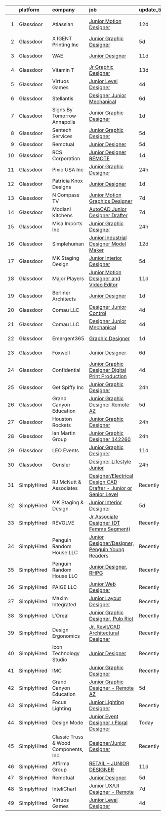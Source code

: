 

|    | platform    | company                               | job                                                                                                                                                                                                                                                                                                                                                                                                                                                                                                                                                                                                                                                                                                                                                                                                                                                                                                                                                                       | update_time   | location          |
|---:|:------------|:--------------------------------------|:--------------------------------------------------------------------------------------------------------------------------------------------------------------------------------------------------------------------------------------------------------------------------------------------------------------------------------------------------------------------------------------------------------------------------------------------------------------------------------------------------------------------------------------------------------------------------------------------------------------------------------------------------------------------------------------------------------------------------------------------------------------------------------------------------------------------------------------------------------------------------------------------------------------------------------------------------------------------------|:--------------|:------------------|
|  1 | Glassdoor   | Atlassian                             | [Junior Motion Designer](https://www.glassdoor.com/partner/jobListing.htm?pos=128&ao=1136043&s=58&guid=000001823e73a1eca12a622ebe24b1b7&src=GD_JOB_AD&t=SR&vt=w&cs=1_92fa1e30&cb=1658905142096&jobListingId=1008006865575&jrtk=3-0-1g8v778gh2hij001-1g8v778h0i7lu800-ec394c8c6f574f01-)                                                                                                                                                                                                                                                                                                                                                                                                                                                                                                                                                                                                                                                                                   | 12d           | San Francisco, CA |
|  2 | Glassdoor   | X IGENT Printing  Inc                 | [Junior Graphic Designer](https://www.glassdoor.com/partner/jobListing.htm?pos=110&ao=1110586&s=58&guid=000001823e73a1eca12a622ebe24b1b7&src=GD_JOB_AD&t=SR&vt=w&ea=1&cs=1_155e811c&cb=1658905142094&jobListingId=1008020261642&cpc=AC285F3A3ECA6BB0&jrtk=3-0-1g8v778gh2hij001-1g8v778h0i7lu800-9e1ea23e7bdf53de--6NYlbfkN0D5EoDI19pzLD_ZoAvoqM1-O9qeTV9KvYbDAr1-bMzVcQf2IFddxPxdTLFfgnBGWt2pBJ3Ap6GEHEWvhZok1qmUbiLP1DHJ8K9SGOPQ1vZ5JOWwxkcobzig3b6So5i7W1uexwMeC8tsmETSwbXmEEYEsntzB9wNJNx7zrzbrjPVzV08P19Zb1uszlBErIRxPEB33nqCXTk3EKfI8Oo35gkGRxqZD2Z3c0UsnzKfAjpvJyWWx0KO4OMlTmy1J6bToTkqh3AqPEqW6oa3MFSUFDBmEbg6rc31p5ccnMMfAtMHwL4ARSINF-I_03i4h6JjnqBFdRnewxUVdsHjUBnJU19txeZWh47E31TMTo-dxoPFjg8XKcvkUmXXJY2Nei2kETVZ_IUw7yFBXMpvMAB8GIJbDZ9ybj5vhioTzyq_icfVnUogERGhvTyOcWI51sLwZ9xi8YprOa7U7Ltsc1fohSbxektF89b3Hk9Ig4GmxclVVxg_TqEosyNpNEttfgccH6Q%3D)                                                                                                          | 5d            | Los Angeles, CA   |
|  3 | Glassdoor   | WAE                                   | [Junior Designer](https://www.glassdoor.com/partner/jobListing.htm?pos=105&ao=1110586&s=58&guid=000001823e73a1eca12a622ebe24b1b7&src=GD_JOB_AD&t=SR&vt=w&ea=1&cs=1_c5d091cc&cb=1658905142093&jobListingId=1008008063232&cpc=C17E88BEEFAF6676&jrtk=3-0-1g8v778gh2hij001-1g8v778h0i7lu800-0fd0313dfadfda3f--6NYlbfkN0Bl9QJxqCZcWcAyXa034HOvbvet4oZucNDN581_ynRfl1w4Z2vSbYLN9J-8UY_LNbirN5LLMGGnfSm2GNK07V-OSMHUkmOZFMzFfWXYH6DJqvANaaMLJ95AT8p4PdhW1XjmjR4b1ATq8P0epZSo0-R2HIhlFQJv7-4Ni8BDirUv9df_aJSLsPfPudWJlc1Dq5GOFhx0DmUiO5uP_9YCzgfxjs8lCvz6V3Nx5Cy2wiPyI2xexlQwB5x3Nzg_hv1mOZEbqdCxrDDkcCc-WT3RGOqcoAHXi-MWMUz7bGVKtKk5LYrtKQVEchIfP326kseph4UPAICgUdN59Prg4HgU-doN9nYY7eUjAWRIPWKhWno_23_ygHuUY9pwIaHm20dUBhHSyMRZA3c_uqb71C9or3WdXAsZsgLh-bn4pQ9UU5S2hk7bDEd7REiz5qtuQu4WpEpgd666gDQlBmwxfcSSs9PMDLmD4TNbAsHSEklqWbeXEDJKXFX4U8XGfOcUd8TM63ILNEC54OXxxg%3D%3D)                                                                                                    | 11d           | Rochester, NY     |
|  4 | Glassdoor   | Vitamin T                             | [Jr  Graphic Designer](https://www.glassdoor.com/partner/jobListing.htm?pos=121&ao=1110586&s=58&guid=000001823e73a1eca12a622ebe24b1b7&src=GD_JOB_AD&t=SR&vt=w&cs=1_24da36d4&cb=1658905142095&jobListingId=1008004122109&cpc=AC285F3A3ECA6BB0&jrtk=3-0-1g8v778gh2hij001-1g8v778h0i7lu800-f927bbf179ecebf4--6NYlbfkN0DMrcEu7yrtATojKJA7cEzGQ3FdRGWLh0CZQInL4ECGI6k5tN82kdM0cJmh4vC7GgjU4IZFPHYOlc5pUxMEeRMxtJYZKHkPHdtO62Iy9lVoZhAIu2S4XzkDEEtmJ95GBdsERpUV-98-k1rqGhn_uEH7OyVudsc8q053j9TlfObxlgypQ7WkhsS3HxEx9glVqg6kOYbIPoyoNKMgiHc6HHSOfQYpGxyH6sgUBqZi7x6UZ23vlny7K8S3EY8W07tYE7tb_MB1LMi0ErjsBXLPQ7wVg_7zLxobDs8yEhYYSB3WI7wfh_16qyW3we5wVGpJGUDMgZujEHh2idhdW1s9XxxaE4abk_0RHPAUGWdoUrenVrIipj5aridyoTWWbigsJ-EIY9AHYpr2MmVY3p7-PUPadWQnx8Z3e5gsgq1phkcriI0m-jAK3--z9LT51TuS4aaf1Q_nSWRKtqIWdQo_LLGj)                                                                                                                                                                | 13d           | Carlsbad, CA      |
|  5 | Glassdoor   | Virtuos Games                         | [Junior Level Designer](https://www.glassdoor.com/partner/jobListing.htm?pos=129&ao=1136043&s=58&guid=000001823e73a1eca12a622ebe24b1b7&src=GD_JOB_AD&t=SR&vt=w&cs=1_a485bc36&cb=1658905142096&jobListingId=1008023484443&jrtk=3-0-1g8v778gh2hij001-1g8v778h0i7lu800-7888c75e8e9fc852-)                                                                                                                                                                                                                                                                                                                                                                                                                                                                                                                                                                                                                                                                                    | 4d            | California        |
|  6 | Glassdoor   | Stellantis                            | [Designer Junior Mechanical](https://www.glassdoor.com/partner/jobListing.htm?pos=125&ao=1136043&s=58&guid=000001823e73a1eca12a622ebe24b1b7&src=GD_JOB_AD&t=SR&vt=w&cs=1_0a0fda1f&cb=1658905142096&jobListingId=1008018246055&jrtk=3-0-1g8v778gh2hij001-1g8v778h0i7lu800-044a4c757e782799-)                                                                                                                                                                                                                                                                                                                                                                                                                                                                                                                                                                                                                                                                               | 6d            | Southfield, MI    |
|  7 | Glassdoor   | Signs By Tomorrow Annapolis           | [Junior Graphic Designer](https://www.glassdoor.com/partner/jobListing.htm?pos=111&ao=1110586&s=58&guid=000001823e73a1eca12a622ebe24b1b7&src=GD_JOB_AD&t=SR&vt=w&ea=1&cs=1_dc07639c&cb=1658905142094&jobListingId=1008028432776&cpc=07D58528F3898F33&jrtk=3-0-1g8v778gh2hij001-1g8v778h0i7lu800-8ee21e6e7a4861dd--6NYlbfkN0DS4klEoT-72YiTRX-eCpqoZkSSEUVFDMFXU04euTm0xQhOiOYe2oJWiDNj_lquXxLFb0OtYnSKW4dM6pDGYKP9tGartCdpRQSkimULGehfeziEPPP9ABsP0L3qZpODt8kldoPJ6J_0mz_adiXivoFDxc_zeLUoAfhAgQpn724nT1E15iBT7njFNKVc1EuNz4SZgw4zzxn98VnEQ_zp6wou1zhOksnYmf_o0LR-I70yO4wZV1odrBy_EWqTIHY8PkNevzKXu-Ld88z0mtZa4QIzIfVkbTk17jTd74OJ-24bIBaxpxjBw3PE8n4uQXAWwX_xg5GXGEy_vjZi39Esu8LbhakXd9G32Ok9Qisi7UPxUsinCypBsdT8r0mNyr1Wqy2xw_S2WmMfWsJWYk3xXi1VT7YbJ-OyjT5cgaQ97K3YTkFiIoi6xxM-uaNAnNWwzOYPIG2WYVlXICPJbiBRg_torYjBjQAIlTeoKKAAhi-nuuIkroxdHhTqOLl0dHTAkIA%3D)                                                                                                          | 1d            | Annapolis, MD     |
|  8 | Glassdoor   | Sentech Services                      | [Junior Graphic Designer](https://www.glassdoor.com/partner/jobListing.htm?pos=116&ao=1110586&s=58&guid=000001823e73a1eca12a622ebe24b1b7&src=GD_JOB_AD&t=SR&vt=w&ea=1&cs=1_ee028aba&cb=1658905142095&jobListingId=1008020315267&cpc=334ABAF5D42DC775&jrtk=3-0-1g8v778gh2hij001-1g8v778h0i7lu800-d6414d105629897b--6NYlbfkN0DwfREoEu7M5pEirtbfsTlcy9Ib7SIMNwkX9rm79Ywpl9nP8BEwe4fVd2xBDX_j9XtmRcuaiMpORVyzj9m0OrV-syvJ7mWzrPFqt5qVXVE6NbNRu_y-EaK2l2Mhg2k0ubtOJApJa-MQ6A0YJYcOjQX2dNnHxErMGhsnncVJCihE8vDB-2H10JnTGJyKi0_iS1htksmIT3Yp46bGJq6razv9mWz58GOcrc-iZExQYpbqVVJ_eqcCLG-IVyUVP8PpflchxwcQEg7M4jgVcjTtkeAIVMEXNtc9DZ72CDPBw-i3wVhkVJ9xUHBqGSzotkeRj1MZrN4ULcxGciACQO_3qjqJDnVMstxftzvG_LK5UhPCGlD6wmaMjfZHw5eZlPyKZli1JbqlKkLfEk7OmBxjvhqDSWSKCh4PFq7HtNukMCyAWyEzpb-UKghoQJlcXUFwPjnoDcnVm4LjHkFbxgmdwKjwnzSrLHYy6yWgvKfg4k8QJEwUTvjHwrH8YynMLlEtLCA%3D)                                                                                                          | 5d            | Remote            |
|  9 | Glassdoor   | Remotual                              | [Junior Designer](https://www.glassdoor.com/partner/jobListing.htm?pos=122&ao=1136043&s=58&guid=000001823e73a1eca12a622ebe24b1b7&src=GD_JOB_AD&t=SR&vt=w&ea=1&cs=1_d35daf2b&cb=1658905142096&jobListingId=1008021046898&jrtk=3-0-1g8v778gh2hij001-1g8v778h0i7lu800-173baf079a8ec36c-)                                                                                                                                                                                                                                                                                                                                                                                                                                                                                                                                                                                                                                                                                     | 5d            | Remote            |
| 10 | Glassdoor   | RCS Corporation                       | [Junior Designer  REMOTE](https://www.glassdoor.com/partner/jobListing.htm?pos=117&ao=1110586&s=58&guid=000001823e73a1eca12a622ebe24b1b7&src=GD_JOB_AD&t=SR&vt=w&ea=1&cs=1_3095ac50&cb=1658905142096&jobListingId=1008028175117&cpc=7F6F94E2229B3AB5&jrtk=3-0-1g8v778gh2hij001-1g8v778h0i7lu800-7eab5cf4d5a7ec5a--6NYlbfkN0Ap6wMFXUUZlk7_bcngHGlPSO8u_zKMOa3H7Zjjw43xN16ylzgw0FVAuo3Y24qqXJWg1qtNHAywksVMxqtLEgDGylJ12bP9BgAd_5m5W0lFjKhd-wEZYXTUZu61W-cHP4iAKqekA6UrxbEV2qNLBFUfhPUc_Vdb6Ast1qkhv4_wR7aFDx_xjaC4jtIUZj5j1R4sYqxlQeCZa3cw5O9fOjjVSUK2u5HHczLICr7kvrnNNucSJJLVdHlShfnIp75HN9lHwEKxssBAbszf1iz8RqKEA0ri6FXfEVupiV6bzjxty1QXkmtDsyMTwpRN4I6bna0OqAG_GqSCyOrChesvbP7VHbQxpFEzT-TkB9Qi6Y7SMzC7eND6cjSPymte6ulknB7o_37EMJWatbrV7vy3eAz5f3dH3hbcEYDozXrgStD_ZfRJSXuq0cJljievGcZSrereHNsxPcFHP5iGp1HNKoAA9gHl5NhxJ9tUm6RPut7ssCUajvZ_IMPUoQH3hO3DtsaVRR30jeQecOR4UYxNWtHd)                                                                                        | 1d            | Columbus, OH      |
| 11 | Glassdoor   | Pixio USA Inc                         | [Junior Graphic Designer](https://www.glassdoor.com/partner/jobListing.htm?pos=127&ao=1136043&s=58&guid=000001823e73a1eca12a622ebe24b1b7&src=GD_JOB_AD&t=SR&vt=w&ea=1&cs=1_e18b3306&cb=1658905142096&jobListingId=1008030597410&jrtk=3-0-1g8v778gh2hij001-1g8v778h0i7lu800-9419165194a92d78-)                                                                                                                                                                                                                                                                                                                                                                                                                                                                                                                                                                                                                                                                             | 24h           | Torrance, CA      |
| 12 | Glassdoor   | Patricia Knox Designs                 | [Junior Designer](https://www.glassdoor.com/partner/jobListing.htm?pos=103&ao=1110586&s=58&guid=000001823e73a1eca12a622ebe24b1b7&src=GD_JOB_AD&t=SR&vt=w&ea=1&cs=1_21bbf9e7&cb=1658905142093&jobListingId=1008028420366&cpc=E04C949A9101C6A2&jrtk=3-0-1g8v778gh2hij001-1g8v778h0i7lu800-756fae863e9d39e0--6NYlbfkN0ACu_hgM4mYOpGjE6TXudS1eLEYdlotK5aSiNrSIRlNjrOhnyvEHI4wixKGIViTqbFfk0u_25sgJ4kCO6vMgJJEbLuqOefF5oGCgytABHlJ5kXQSLedd60WhKdkhdkw6bPgDtqkR8kgiRn1o-jMH3lHJP9ovpfWBXdNO9bHhZDnenYQqADCQFEtPBeB6Ff8cOseuhQqiawVoTCM8CGa34BtZsm3_ZyamYkC0QVyenjkaMLrD7t89iV9nXRJibkT0x6FLzD8Inqarfphvzmri48PJPVJ6IjAy8bYZkI8m92JVJZBPRMANNAUubddI2qONAr4x-3j_gBYe90T6xRW5jTu854FJ0pW5iU_HUGsRPOVCrcasAsct0i0XdonDSpebHO-k1hRixOXnCKG473yX6FpFstn13IcVB7dahKTBWRDA4EwUAiVUvpcWizeGXddOLg9gEuaeeeBNvlI26E4WDFEnNfTRvq6D8xH59NdSiMz-Uj3vrlC6ZEcL0QORG8Voss%3D)                                                                                                                  | 1d            | Bronxville, NY    |
| 13 | Glassdoor   | N Compass TV                          | [Junior Motion Graphics Designer](https://www.glassdoor.com/partner/jobListing.htm?pos=102&ao=1110586&s=58&guid=000001823e73a1eca12a622ebe24b1b7&src=GD_JOB_AD&t=SR&vt=w&ea=1&cs=1_68fdd359&cb=1658905142093&jobListingId=1008015223365&cpc=2BB1DA37F6D80771&jrtk=3-0-1g8v778gh2hij001-1g8v778h0i7lu800-ea05ee95f4ab9eee--6NYlbfkN0BdDHiSlq2TKVYTvK036ioTcRDjelCKzvFOpLFiF--0iUzYErW7nnYgtjlTpPrgpzWHjaGdMKsuTfltvkixwiJQfS7Hr_5e22uI0_wlBzVCYzCQxUEmhsjoIjfkh4_890S8lXfgaiQlMsT5GjccUMcdSsJ-uFjRIf9wWVrOwD2rggJgLjkV0g2w9gC5PA2lBQ0P7dgJsQkRcJ32qE2B8IB-I5RjOh6dJOLTSXkOe4FJp9SOWjfqH38n1bevnSDMkc08vg7fRtO0WAS7gcA0unTtXUebF0REed00hmHI-94euPosxR1PgWngmX1FuXeCh-I81EFsq1zfHEw9SpGw4G7cwg4KGzgnvbvkb7QnAeimnkmi-0IAJaEPwt3nBSM_IL7IePCo_gAIpgZrWJaIxDNiqbatZawRThCi_f5xwZpRdzahvjkZa-AKerbn8s3lANSe3xXeUjf_P_DwNk8vI-nBPOl7baIEjtm12LeZ40_xRlegNLfU_BOUKW35efwlydpReP3adHAqZw%3D%3D)                                                                                    | 7d            | Lakewood, CO      |
| 14 | Glassdoor   | Modiani Kitchens                      | [AutoCAD Junior Designer Drafter](https://www.glassdoor.com/partner/jobListing.htm?pos=106&ao=1110586&s=58&guid=000001823e73a1eca12a622ebe24b1b7&src=GD_JOB_AD&t=SR&vt=w&ea=1&cs=1_87926b00&cb=1658905142093&jobListingId=1008014902943&cpc=BAB9AA3F436D8911&jrtk=3-0-1g8v778gh2hij001-1g8v778h0i7lu800-332cc31a19869837--6NYlbfkN0A0jK6_b1ZQGaaYFytyHnxZ18D3zrhrxrvRXpp7YqkbywCQ-op18XfOlQGboWhonx6iEJ4b8-XzXDBLGLr_-5clrshc3jh3TC2gYneS3LeuSoBTHDJgXKmZXAOW5mvRbRhXUzU0Nmhh71_O1KdVsxNjeyKyyi36S3Dq1bFF-27N2qWxXqy8vUhgmW3XpyOJ3YYZu0wwS2JMNNTsuJc41QgMdlRnxPYpJhdJsgDJbhAYI-y4KHYesBEO8uYHf9Ag0NwkH7T-4OhmpykQB0s41uqUItQXW3D7byYybAuR_ACHH92hwgnviWi9cOj-XjzxbBHZrcw-arBatlS6zIjcfU4RRD9m-1LsSgqn5iYzZ327KfEQthNohR937-w2Pjesm1vSryYe33l6Sck2HnCqbN_r0jEE5LllOrpSpOMzee8MMFe03UGql_D0Z2mty0krDzml-EhmqD3ECcSHi4E61Fo3OAuTPjPJmCc-L8ND3XMNSSPHAlH6JVv3D4JZMM3h6r97fZSqC_l3YA%3D%3D)                                                                                    | 7d            | Englewood, NJ     |
| 15 | Glassdoor   | Misa Imports Inc                      | [Junior Graphic Designer](https://www.glassdoor.com/partner/jobListing.htm?pos=112&ao=1110586&s=58&guid=000001823e73a1eca12a622ebe24b1b7&src=GD_JOB_AD&t=SR&vt=w&ea=1&cs=1_5af1ae98&cb=1658905142095&jobListingId=1008031590393&cpc=1FDE87803EF93CD3&jrtk=3-0-1g8v778gh2hij001-1g8v778h0i7lu800-b1aed8eff658bced--6NYlbfkN0BW6QI0tSpK3g92-Yf9PGUZqDECyaAu3fyvcJG7wW-uOSwkns76Rjw-eNTFEuMJMoWAqyOKi92TMFOk6nUloYADnQ5b1Th0o5ZmkgyDq6r1y-x11P7zvRlhC-I3UspMrPI3QPnEhalMoja3RcSR4JNH6jU_SPCysLEJzHGWU7dRDnrIqlhuPiLrHf0LDHNRGwYiAUE5nFbHPzCzN36gJczEU953CeTg4r2PEaitK1LfCsuseYGdAfgOvukoyGCoEfWTPpjlblK4OdeIX-aSHlvoF7q_ClTUlxZZU5GnJb54uhzRPUiBjYxprRCCfjWT7_7tIhGa5gm3BixBrPbL91P8LB_6ITc8XOSYp58xwLajHgsRlA0cQUGrwLpWzjafK3KuF3p4NMmIN-7E_GCcVz_5uxPOigC0huBdjlaobfN_Zg0Ne7Hu6232IYHx4Gi6XjohjpFZqg5VDB6TNQ1cp9d2sjo7HtEVKXWSMaZZsBdt0IqWQtbkcfbdB10Fx7hczGQDAchiHP8lBndlkaRgPIgd)                                                                                        | 24h           | Dallas, TX        |
| 16 | Glassdoor   | Simplehuman                           | [Junior Industrial Designer   Model Maker](https://www.glassdoor.com/partner/jobListing.htm?pos=107&ao=1110586&s=58&guid=000001823e73a1eca12a622ebe24b1b7&src=GD_JOB_AD&t=SR&vt=w&ea=1&cs=1_e0b6bce1&cb=1658905142094&jobListingId=1008004820447&cpc=59DF70BB7E75A6DF&jrtk=3-0-1g8v778gh2hij001-1g8v778h0i7lu800-5f0a20f3a1d84e56--6NYlbfkN0DvQrTVWAog4YbMdgNmSNy4NOy7wEdJQu3OzcR_vCld9p3guNvHDy-wSRqsgmaSB-XXpwAS9metd89279tNTEr12f8mn0fdMHvXVCbbMZK4BMYcFyfV3-vK00dD73JO8uYlKcrVRY7xEHcDT7uCpxW3DoekYfDRXlF9rvGodrZdErjAsdIalcs1Jfolvp6xICpbYSFOjG0zc1CHZTLHqaMK_2W_6iGHzOXXuZu5CuoKXBxE4gD4vB_7qTNTQPg5VzgiFdMMgIxsIYKS3nw_fNMvnbI6AkTppwsXZnnGi4KEeS7ddNGFtpIkS9Zbg-yOT6Zd6FDYbSteiGJ4q17gQq_aHpT99Nv2LXeOWf9IYTnz7u_wGcrNwZFCOmHtaZq_v0SkzBZjsS8rWJ6_f4FaVqXWmM_G6sBxFyQJhR360QgjKF0LlWAENUl2PfoVmqt20bUagdt4uFP3dWrqKn3s5yZSaC1uEtjcK-gtAaPAnFxBQJONksEyD1q3qKGppGR5cOEo151MY3O-b4GGupPlVRasQpKqtddU4gsv7yGZXNQbcRZVg-5to6A0_-EYlky0kDnHbLEm0cwCRw%3D%3D)           | 12d           | Torrance, CA      |
| 17 | Glassdoor   | MK Staging   Design                   | [Junior Interior Designer](https://www.glassdoor.com/partner/jobListing.htm?pos=101&ao=1110586&s=58&guid=000001823e73a1eca12a622ebe24b1b7&src=GD_JOB_AD&t=SR&vt=w&ea=1&cs=1_024f6ffe&cb=1658905142092&jobListingId=1008019905296&cpc=D2A6DBF304636DC4&jrtk=3-0-1g8v778gh2hij001-1g8v778h0i7lu800-fd59f9613f24354a--6NYlbfkN0CnvnrZV6i1JGX1yqycrBVKxG_QbmFGo1hJvaAPDrdCVUf_MFWax3wvo2O7ViygIUs7sUgtv-EoiqepKwHyCXovWeNtaqQO1Ihns3LbCf4jCHNQxNvRwwUrSMmqBroQMpBlC_gRmY-h8vonM_PSO7F2-jaUE4_mDsc9UN90eiOHurZ4Ed6AxJQ_YKjcmsgGMjhBt1MWQD4W_o_Wpx_fsjoIvf9bI_0x6-kcvDe_4SAQSzJM_bmMlIECYLxLum1mhEMPbomWf0RHf0Px4O1JtnLOnqMYIrGNYVXZy4pLjYmC3kazxxdWfRd6vWdWV_01zLI8we8EwJ1AeQ9sWPQVuamjZUXxSkGcdMWf-hJPFBIonJgu_jKJmJ625FNIlaDFbbAVDdvfztgYi-xg-5LAXKDIvrteEnGK-2sfksKKzJKx66IoayciAW5dIOcPl44ygYQa2QrhJKNA-apHSxTUpU9l7WJTG7YFmeEbP8bysKNosuVM3kT3_ZTl2bwq8ZL1dAM82yZNse5xeA%3D%3D)                                                                                           | 5d            | Kensington, MD    |
| 18 | Glassdoor   | Major Players                         | [Junior Motion Designer and Video Editor](https://www.glassdoor.com/partner/jobListing.htm?pos=119&ao=1110586&s=58&guid=000001823e73a1eca12a622ebe24b1b7&src=GD_JOB_AD&t=SR&vt=w&cs=1_bef3445b&cb=1658905142095&jobListingId=1008007777251&cpc=2CAED5C921A5F994&jrtk=3-0-1g8v778gh2hij001-1g8v778h0i7lu800-a2ca788187b9a34f--6NYlbfkN0AOJdEnCq_hZhTpLlQmdPpLuwa6VIlh2yp0eLC-ZKy7yZzy30JxZaXR0TN-ExnMRy8bXZvkwA_JANpqYE_ajzhdD48to37Pg4pMPiy5QZVWCxbjeIBIrzirbZC-s0tH4DBkSc0KNG46GtotemGtvdC6vw8ifLwW5i7POpIT0MONkA0wf5YEbu8BMz1XrlqxhrZ_sXpRZqAxR_djZMjL_uN1059TVUX5RpFQ6ghdRTjMzx9b_JYxLXjXIakzXIARbEgJ3fBFdSfebq5TuuXomXPWwEHe0KBTvFDIj2IZky2JpwC8Nu3XqnmVoSIhHbyw0SPhNQxbLiAs3FgQDpF2fZoaZDtJmhL3tfgblv60OgwWc1xlklUcUGDEvUkk-rNifvDNsvUvsqX1BNfev3SNCDtdFQx2LdkKiC18H3yX74YCrd2B0nOI4LZSC8dtVATHtgYdeGxm1j94eviqif11KYrKmzk67B-YhOXx3XIiNQfbywePSc5apwnIXLKNR7xAuExoX1-4jqjlBlKgTnBfR2LGV08vrvA6TC-pcODCMy6Y7g%3D%3D)                                                 | 11d           | Kent, OH          |
| 19 | Glassdoor   | Berliner Architects                   | [Junior Designer](https://www.glassdoor.com/partner/jobListing.htm?pos=126&ao=1136043&s=58&guid=000001823e73a1eca12a622ebe24b1b7&src=GD_JOB_AD&t=SR&vt=w&cs=1_8ab36d22&cb=1658905142096&jobListingId=1008027066917&jrtk=3-0-1g8v778gh2hij001-1g8v778h0i7lu800-54f915460d4ea613-)                                                                                                                                                                                                                                                                                                                                                                                                                                                                                                                                                                                                                                                                                          | 1d            | Culver City, CA   |
| 20 | Glassdoor   | Comau LLC                             | [Designer Junior Control](https://www.glassdoor.com/partner/jobListing.htm?pos=115&ao=1110586&s=58&guid=000001823e73a1eca12a622ebe24b1b7&src=GD_JOB_AD&t=SR&vt=w&cs=1_d2cdd124&cb=1658905142095&jobListingId=1008023368301&cpc=B076152010A3B66C&jrtk=3-0-1g8v778gh2hij001-1g8v778h0i7lu800-3970f734701e6a08--6NYlbfkN0DbM4wYFu_sdyoYS2kWR1t0mwynfixhxc9U_5Iqec7kGHjHGYw-EY3xtQoD0M-HENCAP3q6wUvvgMLG49NKBV2esfRsfAJ55m_D1Jh34GKKNlmMSvXjKH81J6UfrWBdv8NC_OEGpergA_FsefUqhWPdCeNBucaQlj38SKvt4FG-onrwFPk0t1LwagA3KS7Hww0RRZZ5GrWFWYDglh4HieIovMfHP-f45XQPnKSWGp256SdwRYKx-oBSe32rIU87iQYXe7rEG5AdKHAqAZwMcGmD-sD8dcYJcS7LXdVOnDnTJ9ABq1n5wbC2F0F1AaEYnNH-I2iacFH4V0HE9rbYnc7w68U72ELaAkyIXjPN7s1yM1o3EgnAEr1pdaPMA4X3Ni_3_o9kqkLGqmaPvyVjEpeuar9JF3uFC5C3onb-xM08uwGJ2aVw24gk4AyBOeGWmLVZ-gEBsTgpQkL00G3plLRAxnY-YH-l1EsayJfPUxeZe1sRqQvTa2xDiw-xpKLqd6E48jGk021z3U3e6t9c8zGh_ZXN3LzynBiQdjE9aWIhyzRGwv05iUNp)                                                             | 4d            | Southfield, MI    |
| 21 | Glassdoor   | Comau LLC                             | [Designer Junior Mechanical](https://www.glassdoor.com/partner/jobListing.htm?pos=109&ao=1110586&s=58&guid=000001823e73a1eca12a622ebe24b1b7&src=GD_JOB_AD&t=SR&vt=w&cs=1_9c61c8a4&cb=1658905142094&jobListingId=1008023368303&cpc=1CBFC3E34E2A31FF&jrtk=3-0-1g8v778gh2hij001-1g8v778h0i7lu800-aec58222564475b4--6NYlbfkN0DbM4wYFu_sdyoYS2kWR1t0mwynfixhxc9U_5Iqec7kGHjHGYw-EY3xtQoD0M-HENCAP3q6wUvvgAu_9ERdkoNWbVgt76Zorpq76yf4P_UlhVDCHZS4d5-j5oSE9lhZs8GelPrKAJ_-BL1n9T3qgIzNHz75OzNWTPfJjgJBlsew7c2BBm9odh1zWeClPgs1wf96gzha2QIfVNLa2UJ7nGigRK-glJTJpFb0wnNGdKG1CXax70Q0Q0pZvLy_vPTg_v3u9vTBDrVVZPWb5spcWcRsBSyu2hNDDIa7mjmE__Xogk5wd7eqd-doGqC2cAUgT1qxjP3KHCxfvc444IgMst0on97EKQixib29-PPsWgjOB3JIE3E-5NLIcoD3aYPQYuyBv-s06yW06bc5d1bjLpP2xgVMOujcpjp546T_Nej7hBfpGUwHVV2SVAnIe89Vi9GRSSuzuLI5Ra4Oix4z165LvxRHLOOBGEktXNBHmnOoEdcwug8_xWXApEifwq81_bwciY95NpgfEVRD6Syl6oX_dtJlFBZpXetUlp-pVN3akKqmmULVCyle)                                                          | 4d            | Southfield, MI    |
| 22 | Glassdoor   | Emergent365                           | [Graphic Designer](https://www.glassdoor.com/partner/jobListing.htm?pos=118&ao=1110586&s=58&guid=000001823e73a1eca12a622ebe24b1b7&src=GD_JOB_AD&t=SR&vt=w&ea=1&cs=1_0a7a7d99&cb=1658905142096&jobListingId=1008027978925&cpc=654405A9B1E0A9F5&jrtk=3-0-1g8v778gh2hij001-1g8v778h0i7lu800-caa0474351eaf25d--6NYlbfkN0BTCpq13wLWCtelCOH84POQZlRFjfUKCtmt-L_UW9DrxS1QfPfEzZPq0MAshaasBjdIygRHYZoCrfFSim2_xlj-6Cqct-oe13E54HmvYHw-_g1BTFvgNWuAz8hKCcozb4uMaPRcWzEv3WwXHR8GrN7O7872fa5ZT7IrigrsDAtO1YekCF7boShpPi2SB6qrYC6jWFrmVTAON58oY2KMmcYjgEwBVTjYTwnuJ8wHycKuXGzILSI2MMdT512_TT1M11Xet2KFkD0ydwAgoFBr-dOK8BIA4WuLd8voXbqoyvAMyCCnOJSWjy94bj28VS2nSt0THoAB5GO0m5iX_Crr-psKycf7z-vL5xaU_VG9jZ959xSIQYbwAXp6-B-sgRLBtUghrmA-9fPIrOFI7-RbavCdy5zY-nYKmxq-lFfA8c1hZC1ZKz-qE2AwBH4kcdtfgPHaeOIsHSpxz-MGEdUYqx-xxS5zKuaCjTNVMVShmeRgcOqGmXn2rquH)                                                                                                                               | 1d            | Parsippany, NJ    |
| 23 | Glassdoor   | Foxwell                               | [Junior Designer](https://www.glassdoor.com/partner/jobListing.htm?pos=104&ao=1110586&s=58&guid=000001823e73a1eca12a622ebe24b1b7&src=GD_JOB_AD&t=SR&vt=w&ea=1&cs=1_cbaf0a73&cb=1658905142093&jobListingId=1008017808408&cpc=F4333377EDC1BC7E&jrtk=3-0-1g8v778gh2hij001-1g8v778h0i7lu800-625455311266615b--6NYlbfkN0BFW78ZtE7yF9qAgoSZarydiy3CFEoFpjgO1W3BNXaqDznMvGC8Xz4ZUFXK6-4LA_zM-qVqP1osH4pMs7dBpcwtyLsuBipael6KWyabUPEPR4Fnvw-BRVb4Bw6cBmcRAwS2Z8EjSg-F9b4dZ2fo2EkO_i6J5riYc82etzA3fF5miqYbLkhCkiX5PUG1HuQNJKuxhdqyKwu_0Umas1VJGmAJ0ofIKHTq1qkSZghKYZY5NTMR376XDGUbKWwuWUo7rMzJovcjUWEi1iqhGFG-c804L7XEXSYrmDFJV0NO-1sQ-rzwNBL9KHZHML39jRlaOK20GSlCgqnoNiLKRkI1mE133WzyX6Bli5e9vxVlNuv3HYsrCELk-X50nm22CoroXw47Z6zKrHUzaJHUSaWXaXfkt6nIHZQDXD1PrQxyO2GnOlxI41CiovuWTLEmCuR7KrqyYAhNx2Ppd0PAh7QLA4UNP-ugrQgxPlZYAbVcFH6RvoWZf8Juu4oafwVZwBSaPgg%3D)                                                                                                                  | 6d            | Minneapolis, MN   |
| 24 | Glassdoor   | Confidential                          | [Junior Graphic Designer Digital Print Production](https://www.glassdoor.com/partner/jobListing.htm?pos=113&ao=1110586&s=58&guid=000001823e73a1eca12a622ebe24b1b7&src=GD_JOB_AD&t=SR&vt=w&ea=1&cs=1_14a7de0b&cb=1658905142095&jobListingId=1008022762610&cpc=ACAF1607C5C1E404&jrtk=3-0-1g8v778gh2hij001-1g8v778h0i7lu800-15cc239f69d159c9--6NYlbfkN0AEEmf4gNh4XgDtJjJu_YulsdDVW4jXW_xJBrY-kvSvdNnL8XfKurzs8UtOQlBMyR9XmOBvYp9Nro9cGyeQneX3jlNP0TxIF_K_sGPc5MWQdfFO9MDbkJnvCqWu-nD4RYouZWcJLNdhq02Uo7LGvCnqHogGLXlPFZrpzwkqf1i7OXJ-jPiUoFTdBBhL6q0S3fC8Y1EwmDHArZne3Ar_U5tzTHYDILE3qlPBvScfLFX3Rm4f5ghQcxhhcnp1F87FiYruW6ltuiTIIQQ-PEeSFu5RsjnwvAZDifAmYM5W0LS-iw3bl6NpQEgOxFG-Tf_VK2DF-x1rkDLIZ3yHx8R-qgWkqYJUv2DpBprr9DFIFyvumqaCaATVmvzIKqoCVCF2yJkgN_5reKIF94bC-FaFKMYsrwHIWBSWc48gWqoxmLZ62G73FwtLI87o95jS3AYo-cFdtTGeleghypYDT1UhDQh-EGEehKI9bjf1GWrYKD97aDANS_EpC1UQhGjOr4Hp227uOaswSKZT4Q%3D%3D)                                                                   | 4d            | Washington, DC    |
| 25 | Glassdoor   | Get Spiffy  Inc                       | [Junior Graphic Designer](https://www.glassdoor.com/partner/jobListing.htm?pos=114&ao=1110586&s=58&guid=000001823e73a1eca12a622ebe24b1b7&src=GD_JOB_AD&t=SR&vt=w&ea=1&cs=1_f986ae6a&cb=1658905142095&jobListingId=1008032199855&cpc=B101C867B3EF2D75&jrtk=3-0-1g8v778gh2hij001-1g8v778h0i7lu800-281942cb4587cb48--6NYlbfkN0BiI5A7RysjgV4alX3lCiugQpKmNXiUiBonKasdnsvkytSvxcIZbQByyNNfu2NlcFmv-iokZRUngi7B5fJY-XnoOah4PRGGZld3e4bo3O34ZwqEwh66V2vXMbYmkuliGBRCO4RyBR3Tcg83eeJNHmv4MjeAj24Rxcv847MPqcfLVe3koizxKGQJ_D92araEm-IA3T3ezc_K3gVVNk1-BuRFxpVJj57b9mFvBJUymcqYPNtmL0kmvg2VGFyuDc29nqHClD8xUNcOOLOU-kt4z0hK-Ts6Gru5wGbi6iOKHQ90_wf2d4nUWvvzBhcxlMhoNVg_gJBl--_l-i5AaRF91Eo0K4yj9bKD6kzweFOROcSh0XIC5xVbEOxkc9nqGfInaguBJTqbw_g9CfYapZZZ0AkMoqU4RNLgWb6cy0pEGvs9P-tq0vWGBQ21TIOSmGnU8NEagaH72cpfo-8pU1iByXuI-H6SGVIM3Y2hfmHCB_6o0FYkfD0ehgIlh0ksNaYtWOIqRiM8ENV1TN5UUsvoWKt6R027fxYInUh0nPHa5nYw8p9zmhhuhMp3)                                                        | 24h           | Durham, NC        |
| 26 | Glassdoor   | Grand Canyon Education                | [Junior Graphic Designer   Remote AZ](https://www.glassdoor.com/partner/jobListing.htm?pos=123&ao=1136043&s=58&guid=000001823e73a1eca12a622ebe24b1b7&src=GD_JOB_AD&t=SR&vt=w&cs=1_ecf5ad0e&cb=1658905142096&jobListingId=1008020090083&jrtk=3-0-1g8v778gh2hij001-1g8v778h0i7lu800-3a94d0d534c2095d-)                                                                                                                                                                                                                                                                                                                                                                                                                                                                                                                                                                                                                                                                      | 5d            | Phoenix, AZ       |
| 27 | Glassdoor   | Houston Rockets                       | [Junior Graphic Designer](https://www.glassdoor.com/partner/jobListing.htm?pos=130&ao=1136043&s=58&guid=000001823e73a1eca12a622ebe24b1b7&src=GD_JOB_AD&t=SR&vt=w&cs=1_e56f0947&cb=1658905142096&jobListingId=1008031193507&jrtk=3-0-1g8v778gh2hij001-1g8v778h0i7lu800-df79f0d962b6a9d4-)                                                                                                                                                                                                                                                                                                                                                                                                                                                                                                                                                                                                                                                                                  | 24h           | Houston, TX       |
| 28 | Glassdoor   | Ian Martin Group                      | [Junior Graphic Designer   142260](https://www.glassdoor.com/partner/jobListing.htm?pos=120&ao=1110586&s=58&guid=000001823e73a1eca12a622ebe24b1b7&src=GD_JOB_AD&t=SR&vt=w&ea=1&cs=1_3f2ee3e1&cb=1658905142096&jobListingId=1008030948469&cpc=AC285F3A3ECA6BB0&jrtk=3-0-1g8v778gh2hij001-1g8v778h0i7lu800-55d873eab822f607--6NYlbfkN0Da55cD5SyBLpPH7k1CrVrulUOH2z8rmQzTVue5eMZiITDPFluTxbQs3mSTann44sjYl_SXgPWuGWfpUq2Gp8kl51TgErMpQTIwvwSmKK21OZWUvzh03KwEanPR7Rix3TV3FN64GeS1rF3__d32xAG9S5fDFVfh1hThNy6ekiFtaokADIRFkd5BzKLDdnAx4urOIPrEGQQcbX2e4T9YEdT-RP6Hv0YwWgDCLClevnwU9qRZLqlB2DUsf4RJORcvvpxsYcnToTodeGVCIQBjr6mzioe1g567tR-MJN5dTh0R8sue-Da5tQrrGIYKar513pA5s5x8uIwCM-Y1reGcZAwt_kzO-IPVQHu8I81qJK1PC5IX64qb8PX6BGymmxRa207JPVRpA5UTJ1xXwpRgX0Ge5pe6tDR46Vewli3Z7v33LoV7zFQpR3Owa7i08KYFdrGdmzYMVwVcHgKhFuebQKQf_1BvkkOrrB5RWzJ4gK2TsQ4Vyh69_n5CLPjutcSTMJBWrSPzgrQmYJtpT9UOaHlj_vXiGAPlVgMLjTIBjWZsCiSEC7jv_c5-a5JevgTUfO4J-eaQNp7y4OMdx0vIJj7cri2Kp0Gn4XI%3D) | 24h           | New York, NY      |
| 29 | Glassdoor   | LEO Events                            | [Junior Graphic Designer](https://www.glassdoor.com/partner/jobListing.htm?pos=108&ao=1110586&s=58&guid=000001823e73a1eca12a622ebe24b1b7&src=GD_JOB_AD&t=SR&vt=w&ea=1&cs=1_cd14fe60&cb=1658905142094&jobListingId=1008007960054&cpc=61E17551093C17CB&jrtk=3-0-1g8v778gh2hij001-1g8v778h0i7lu800-5e7b653b70f14f7d--6NYlbfkN0CNc4_XkOrCJIG4rbt7jOELJF_6cAKStNL9BRzWr9Kw73t-1jSZZH-R84M1hC2PNiUDCEqLzJHRV7MlTBOedsRhv9iCjP6j5VtHoInwaEUJwFt-L4UNZXQssAj1vTORSrYumxDGicv6znOjx1J10URkEt9jzYTKfE0bbIf4ZAl-x4N_KIM5XmswffzKbhRJMBo_akArDrmu6rshp7AacT_5265aB2zsD6lVNqpwjcWMdkLS4l4wuUCjK1qGkMB7T0-Avv-vbVAB0oaqO_seruwpOmgnSgecID4aoRdPoj-he970yUDq10NHQlRo19joyCl-TesxvkdwVs4gjcragPqK1kyi4-JXiTx4vchRPNfaYHFdQhtHnDw9Ylvw_5LxpyW1NvwttyOJctiKJ3A9waLtoQ4tjSw7x_oe631rk2pwS1j1eAsyw86MQkUZ4zehEY-9g0ybEI_HuAGpYwi7xAVkA2sc9cjoG0MJQLzBLembvrIp-xP_AXb1Aw-nVG1mNfPQgW7zCmSBTw%3D%3D)                                                                                            | 11d           | Chattanooga, TN   |
| 30 | Glassdoor   | Gensler                               | [Designer   Lifestyle   Junior](https://www.glassdoor.com/partner/jobListing.htm?pos=124&ao=1136043&s=58&guid=000001823e73a1eca12a622ebe24b1b7&src=GD_JOB_AD&t=SR&vt=w&cs=1_5c435395&cb=1658905142096&jobListingId=1008032008119&jrtk=3-0-1g8v778gh2hij001-1g8v778h0i7lu800-de0de0acdde91a74-)                                                                                                                                                                                                                                                                                                                                                                                                                                                                                                                                                                                                                                                                            | 24h           | Los Angeles, CA   |
| 31 | SimplyHired | RJ McNutt & Associates                | [Designer/Electrical Design CAD Drafter - Junior or Senior Level](https://www.simplyhired.com/job/ALiNKcv0VL30dZaAeAIQJto3972hH97w92zLM0j2TBwSBeFuny6lOQ?q=junior+designer)                                                                                                                                                                                                                                                                                                                                                                                                                                                                                                                                                                                                                                                                                                                                                                                               | Recently      | Greeley, CO       |
| 32 | SimplyHired | MK Staging & Design                   | [Junior Interior Designer](https://www.simplyhired.com/job/NvHXnf355SXD-p4vz1s2BHbGFhWs66980akw2xOnjuRkp4zfaJmaTA?q=junior+designer)                                                                                                                                                                                                                                                                                                                                                                                                                                                                                                                                                                                                                                                                                                                                                                                                                                      | 5d            | Kensington, MD    |
| 33 | SimplyHired | REVOLVE                               | [Jr Associate Designer (DT Femme Segment)](https://www.simplyhired.com/job/JLritYba1Pln4cXAYSzoruRoO9bItMJSFSCFZdinp-nrnPcUF2FTvg?q=junior+designer)                                                                                                                                                                                                                                                                                                                                                                                                                                                                                                                                                                                                                                                                                                                                                                                                                      | Recently      | Los Angeles, CA   |
| 34 | SimplyHired | Penguin Random House LLC              | [Junior Designer/Designer, Penguin Young Readers](https://www.simplyhired.com/job/ItqTulXYBH0UKp2c27JTUhYzjfElVazbpa-Sk31xZQfuVlLHhKe6Cg?q=junior+designer)                                                                                                                                                                                                                                                                                                                                                                                                                                                                                                                                                                                                                                                                                                                                                                                                               | Recently      | New York, NY      |
| 35 | SimplyHired | Penguin Random House LLC              | [Junior Designer, RHPG](https://www.simplyhired.com/job/Ww1_qXAmU4uaMtz3GVcknpU8YWJ7l6n90yMU0RA9-dBjCI8ZKX7iDw?q=junior+designer)                                                                                                                                                                                                                                                                                                                                                                                                                                                                                                                                                                                                                                                                                                                                                                                                                                         | Recently      | New York, NY      |
| 36 | SimplyHired | PAIGE LLC                             | [Junior Web Designer](https://www.simplyhired.com/job/M7rUWTEI1H7y9frrLN2VT8ZSvUbrc56nlLzI-dv_fH_wbr9U37WcFw?q=junior+designer)                                                                                                                                                                                                                                                                                                                                                                                                                                                                                                                                                                                                                                                                                                                                                                                                                                           | Recently      | California        |
| 37 | SimplyHired | Maxim Integrated                      | [Junior Layout Designer](https://www.simplyhired.com/job/Tq0RW93U8wt6I2JMioh_OmsyTE7YZYw14f5gQM9Ugd21Ma5ghYAM-w?q=junior+designer)                                                                                                                                                                                                                                                                                                                                                                                                                                                                                                                                                                                                                                                                                                                                                                                                                                        | Recently      | Chandler, AZ      |
| 38 | SimplyHired | L'Oreal                               | [Junior Graphic Designer, Pulp Riot](https://www.simplyhired.com/job/Homvoq8LTddXsTaRKLzMx6lcP9sFPIojFB40XOLymUP_0OygPxpDVg?q=junior+designer)                                                                                                                                                                                                                                                                                                                                                                                                                                                                                                                                                                                                                                                                                                                                                                                                                            | Recently      | El Segundo, CA    |
| 39 | SimplyHired | Design Ergonomics                     | [Jr. Revit/CAD Architectural Designer](https://www.simplyhired.com/job/vALSwbc074iJ6CuqZVpoNo7oxSbm0chbGHQEoIWHTRW4m4zjbnB2iA?q=junior+designer)                                                                                                                                                                                                                                                                                                                                                                                                                                                                                                                                                                                                                                                                                                                                                                                                                          | Recently      | Fall River, MA    |
| 40 | SimplyHired | Icon Technology Studio                | [Junior Designer](https://www.simplyhired.com/job/PPh0l9MyYJ6Inbo8KgckIaVxqAKEifF2m9Zh2iYaEmLkyLR0M9csGw?q=junior+designer)                                                                                                                                                                                                                                                                                                                                                                                                                                                                                                                                                                                                                                                                                                                                                                                                                                               | Recently      | Remote            |
| 41 | SimplyHired | IMC                                   | [Junior Graphic Designer](https://www.simplyhired.com/job/q11ugwCq0r9_HNrj39reIR-RYMGNAajNfcJjDWikoU0_FpmVSAAEWA?q=junior+designer)                                                                                                                                                                                                                                                                                                                                                                                                                                                                                                                                                                                                                                                                                                                                                                                                                                       | Recently      | Remote            |
| 42 | SimplyHired | Grand Canyon Education                | [Junior Graphic Designer - Remote AZ](https://www.simplyhired.com/job/GoYawNp5Te-Acs8HtpQnR7Za_zAvKz9dY-GF7MVR4SZDORQ-__GegQ?q=junior+designer)                                                                                                                                                                                                                                                                                                                                                                                                                                                                                                                                                                                                                                                                                                                                                                                                                           | 5d            | Phoenix, AZ       |
| 43 | SimplyHired | Focus Lighting                        | [Junior Lighting Designer](https://www.simplyhired.com/job/MHHqeojQoXyaI07gwd2Yt2APtgKp67uTa9bI-mdsLkOm2rkeNT5bAQ?q=junior+designer)                                                                                                                                                                                                                                                                                                                                                                                                                                                                                                                                                                                                                                                                                                                                                                                                                                      | Recently      | United States     |
| 44 | SimplyHired | Design Mode                           | [Junior Event Designer / Floral Designer](https://www.simplyhired.com/job/W_WR9-vHSBMtLMZvp7BAr8_3qLjPUKXQY8PaRPu95nhSi5Zw_HT2NA?q=junior+designer)                                                                                                                                                                                                                                                                                                                                                                                                                                                                                                                                                                                                                                                                                                                                                                                                                       | Today         | Phoenix, AZ       |
| 45 | SimplyHired | Classic Truss & Wood Components, Inc. | [Designer/Junior Designer](https://www.simplyhired.com/job/FGqsakCnujAqK9zJ0Rb0LjxcM6RXSGOEWIGiN4Zx0Ovay5aTpq7k7Q?q=junior+designer)                                                                                                                                                                                                                                                                                                                                                                                                                                                                                                                                                                                                                                                                                                                                                                                                                                      | Recently      | Clarksville, IN   |
| 46 | SimplyHired | Affirma Group                         | [RETAIL – JUNIOR DESIGNER](https://www.simplyhired.com/job/BUC5xSxGXzrfLJM3gpeHqHLRfddpCvTymiyELVJqEu7IG_HeIolNkQ?q=junior+designer)                                                                                                                                                                                                                                                                                                                                                                                                                                                                                                                                                                                                                                                                                                                                                                                                                                      | 11d           | New York, NY      |
| 47 | SimplyHired | Remotual                              | [Junior Designer](https://www.simplyhired.com/job/fyt2pRp8xGwLzK9-rlJ1mi8w91XgB28sxjEnW_b6g7luM2JkA_KYMA?q=junior+designer)                                                                                                                                                                                                                                                                                                                                                                                                                                                                                                                                                                                                                                                                                                                                                                                                                                               | 5d            | Remote            |
| 48 | SimplyHired | InteliChart                           | [Junior UX/UI Designer - Remote](https://www.simplyhired.com/job/V0hpIU5_zTQr1OhAlwytjov1oxXRqvCsAk3BQFh9MuRvSwsGZRzCJQ?q=junior+designer)                                                                                                                                                                                                                                                                                                                                                                                                                                                                                                                                                                                                                                                                                                                                                                                                                                | 7d            | Charlotte, NC     |
| 49 | SimplyHired | Virtuos Games                         | [Junior Level Designer](https://www.simplyhired.com/job/MJF3BTXnIN5WFDFp1sagIJKhJ4tTPe0BfBZOunYzQeRF0q3QjL14sA?q=junior+designer)                                                                                                                                                                                                                                                                                                                                                                                                                                                                                                                                                                                                                                                                                                                                                                                                                                         | 4d            | California        |